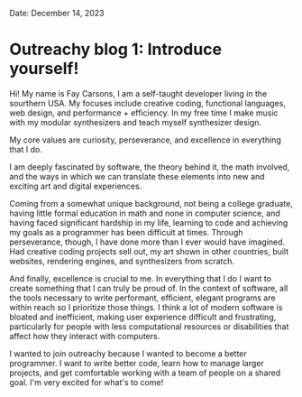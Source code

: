Date: December 14, 2023

# Outreachy blog 1: Introduce yourself!

Hi! My name is Fay Carsons, I am a self-taught developer living in the sourthern USA. My focuses include creative coding, functional languages, web design, and performance + efficiency. In my free time I make music with my modular synthesizers and teach myself synthesizer design.

My core values are curiosity, perseverance, and excellence in everything that I do.

I am deeply fascinated by software, the theory behind it, the math involved, and the ways in which we can translate these elements into new and exciting art and digital experiences. 

Coming from a somewhat unique background, not being a college graduate, having little formal education in math and none in computer science, and having faced significant hardship in my life, learning to code and achieving my goals as a programmer has been difficult at times. Through perseverance, though, I have done more than I ever would have imagined. Had creative coding projects sell out, my art shown in other countries, built websites, rendering engines, and synthesizers from scratch. 

And finally, excellence is crucial to me. In everything that I do I want to create something that I can truly be proud of. In the context of software, all the tools necessary to write performant, efficient, elegant programs are within reach so I prioritize those things. I think a lot of modern software is bloated and inefficient, making user experience difficult and frustrating, particularly for people with less computational resources or disabilities that affect how they interact with computers.

I wanted to join outreachy because I wanted to become a better programmer. I want to write better code, learn how to manage larger projects, and get comfortable working with a team of people on a shared goal. I'm very excited for what's to come!
